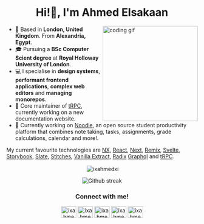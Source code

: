 <h1 align="center">Hi!👋, I'm Ahmed Elsakaan</h1>
<img align="right" src="https://media.giphy.com/media/PiQejEf31116URju4V/giphy.gif" alt="coding gif" width="250">

- 📍 Based in **London, United Kingdom**. From **Alexandria, Egypt**.
- 🎓 Pursuing a **BSc Computer Scient degree** at **Royal Holloway University of London**.
- 💻 I specialise in **design systems**, **performant frontend applications**, **complex web editors** and **managing monorepos**.
- 🔮 Core maintainer of [tRPC](https://github.com/trpc/trpc), currently working on a new documentation website.
- 🚀 Currently working on [Noodle](https://github.com/ixahmedxi/noodle), an open source student productivity platform that combines note taking, tasks, assignments, grade calculations, calendar and more!.

My current favourite technologies are [NX](https://nx.dev), [React](https://reactjs.org), [Next](https://nextjs.org), [Remix](https://remix.run), [Svelte](https://svelte.dev), [Storybook](https://storybook.js.org), [Slate](https://slatejs.org), [Stitches](https://stitches.dev), [Vanilla Extract](https://vanilla-extract.style), [Radix](https://radix-ui.com) [Graphql](https://graphql.org) and [tRPC](https://trpc.io).

<div align="center">
<p>&nbsp;<img align="center" src="https://github-readme-stats.vercel.app/api?username=ixahmedxi&show_icons=true&locale=en&theme=github_dark&hide_border=true" alt="ixahmedxi" /></p>
</div>

<div align="center">
<p>
<img src="https://github-readme-streak-stats.herokuapp.com?user=ixahmedxi&theme=github-dark-blue&hide_border=true" alt="Github streak" />
</p>
</div>

<h3 align="center">Connect with me!</h3>
<p align="center">
<a href="https://codepen.io/ixahmedxi" target="blank"><img align="center" src="https://raw.githubusercontent.com/rahuldkjain/github-profile-readme-generator/master/src/images/icons/Social/codepen.svg" alt="ixahmedxi" height="30" width="40" /></a>
<a href="https://twitter.com/ixahmedxii" target="blank"><img align="center" src="https://raw.githubusercontent.com/rahuldkjain/github-profile-readme-generator/master/src/images/icons/Social/twitter.svg" alt="ixahmedxii" height="30" width="40" /></a>
<a href="https://linkedin.com/in/ixahmedxi" target="blank"><img align="center" src="https://raw.githubusercontent.com/rahuldkjain/github-profile-readme-generator/master/src/images/icons/Social/linked-in-alt.svg" alt="ixahmedxi" height="30" width="40" /></a>
<a href="https://instagram.com/ix.ahmed.xi" target="blank"><img align="center" src="https://raw.githubusercontent.com/rahuldkjain/github-profile-readme-generator/master/src/images/icons/Social/instagram.svg" alt="ixahmedxi" height="30" width="40" /></a>
<a href="https://medium.com/@ixahmedxi" target="blank"><img align="center" src="https://raw.githubusercontent.com/rahuldkjain/github-profile-readme-generator/master/src/images/icons/Social/medium.svg" alt="ixahmedxi" height="30" width="40" /></a>
</p>
